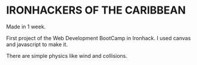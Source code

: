 # IRONHACKERS OF THE CARIBBEAN

Made in 1 week. 

First project of the Web Development BootCamp in Ironhack.
I used canvas and javascript to make it.

There are simple physics like wind and collisions. 
